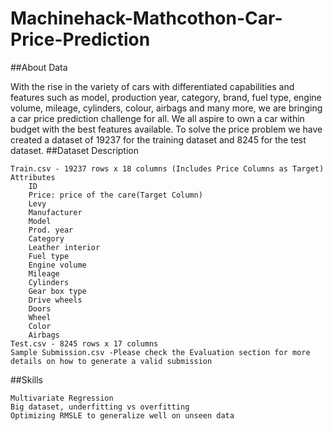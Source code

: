 # Machinehack-Mathcothon-Car-Price-Prediction
##About Data

With the rise in the variety of cars with differentiated capabilities and features such as model, production year, category, brand, fuel type, engine volume, mileage, cylinders, colour, airbags and many more, we are bringing a car price prediction challenge for all. We all aspire to own a car within budget with the best features available. To solve the price problem we have created a dataset of 19237 for the training dataset and 8245 for the test dataset.
##Dataset Description

    Train.csv - 19237 rows x 18 columns (Includes Price Columns as Target)
    Attributes
        ID
        Price: price of the care(Target Column)
        Levy
        Manufacturer
        Model
        Prod. year
        Category
        Leather interior
        Fuel type
        Engine volume
        Mileage
        Cylinders
        Gear box type
        Drive wheels
        Doors
        Wheel
        Color
        Airbags
    Test.csv - 8245 rows x 17 columns
    Sample Submission.csv -Please check the Evaluation section for more details on how to generate a valid submission 

##Skills

    Multivariate Regression
    Big dataset, underfitting vs overfitting
    Optimizing RMSLE to generalize well on unseen data
